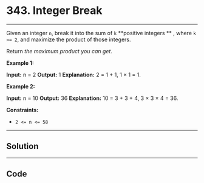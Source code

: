 # 343. Integer Break

---

Given an integer `n`, break it into the sum of `k` **positive integers ** , where `k >= 2`, and maximize the product of those integers.

Return _the maximum product you can get_.

 

**Example 1:**


**Input:** n = 2
**Output:** 1
**Explanation:** 2 = 1 + 1, 1 × 1 = 1.


**Example 2:**


**Input:** n = 10
**Output:** 36
**Explanation:** 10 = 3 + 3 + 4, 3 × 3 × 4 = 36.


 

**Constraints:**

  * `2 <= n <= 58`

---

## Solution



---

## Code
```python


```